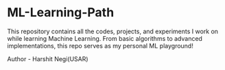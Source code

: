 # ML-Learning-Path
This repository contains all the codes, projects, and experiments I work on while learning Machine Learning. From basic algorithms to advanced implementations, this repo serves as my personal ML playground!
<br>

Author - Harshit Negi(USAR)
